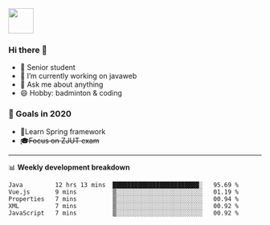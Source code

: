 <img src="https://github.com/egoist/egoist/raw/master/balloon.gif" width="50">

### Hi there 🐏

- 🌱 Senior student
- 🔭 I’m currently working on javaweb
- 💬 Ask me about anything
- 😄 Hobby: badminton & coding

### 🚀 Goals in 2020
+ 🍃Learn Spring framework
+ ~~🎓Focus on ZJUT exam~~
-------

📊 **Weekly development breakdown**
<!--START_SECTION:waka-->
```text
Java         12 hrs 13 mins  ████████████████████████░   95.69 % 
Vue.js       9 mins          ▒░░░░░░░░░░░░░░░░░░░░░░░░   01.19 % 
Properties   7 mins          ▒░░░░░░░░░░░░░░░░░░░░░░░░   00.94 % 
XML          7 mins          ▒░░░░░░░░░░░░░░░░░░░░░░░░   00.92 % 
JavaScript   7 mins          ▒░░░░░░░░░░░░░░░░░░░░░░░░   00.92 % 
```
<!--END_SECTION:waka-->
